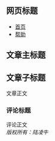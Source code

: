 <html>
<head> 
<meta charset="utf-8"> 
<title>菜鸟教程(runoob.com)</title> 
</head>
<body>
<article>
	<hgroup> 
	<h1>网页标题</h1>
	<footer>    
		<ul>        
			<li>
				<nav>
					 <a href="首页">首页</a>
				</nav>  
			</li>        
			<li>
				<nav>
					 <a href="帮助">帮助</a>
				</nav>
			</li>        
		</ul>
	</footer>
			<h2>文章主标题</h2>   
			<h2>文章子标题</h2>   
			文章正文
			<h3>评论标题</h3>
			评论正文   
			<address>     
					版权所有：陆凌牛  
			</address>  
	</hgroup>
</article>
</body>
</html>

